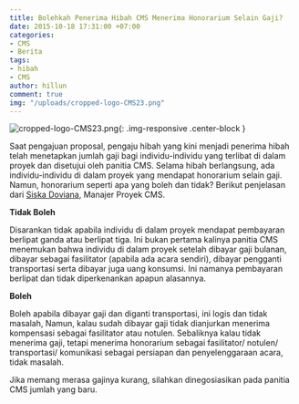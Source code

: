 ```yaml
---
title: Bolehkah Penerima Hibah CMS Menerima Honorarium Selain Gaji?
date: 2015-10-18 17:31:00 +07:00
categories:
- CMS
- Berita
tags:
- hibah
- CMS
author: hillun
comment: true
img: "/uploads/cropped-logo-CMS23.png"
---
```


![cropped-logo-CMS23.png](/uploads/cropped-logo-CMS23.png){: .img-responsive .center-block }

Saat pengajuan proposal, pengaju hibah yang kini menjadi penerima hibah telah menetapkan jumlah gaji bagi individu-individu yang terlibat di dalam proyek dan disetujui oleh panitia CMS. Selama hibah berlangsung, ada individu-individu di dalam proyek yang mendapat honorarium selain gaji. Namun, honorarium seperti apa yang boleh dan tidak? Berikut penjelasan dari [Siska Doviana](http://ciptamedia.org/team/siska-doviana/), Manajer Proyek CMS.

**Tidak Boleh**

Disarankan tidak apabila individu di dalam proyek mendapat pembayaran berlipat ganda atau berlipat tiga. Ini bukan pertama kalinya panitia CMS menemukan bahwa individu di dalam proyek setelah dibayar gaji bulanan, dibayar sebagai fasilitator (apabila ada acara sendiri), dibayar pengganti transportasi serta dibayar juga uang konsumsi. Ini namanya pembayaran berlipat dan tidak diperkenankan apapun alasannya.

**Boleh**

Boleh apabila dibayar gaji dan diganti transportasi, ini logis dan tidak masalah, Namun, kalau sudah dibayar gaji tidak dianjurkan menerima kompensasi sebagai fasilitator atau notulen. Sebaliknya kalau tidak menerima gaji, tetapi menerima honorarium sebagai fasilitator/ notulen/ transportasi/ komunikasi sebagai persiapan dan penyelenggaraan acara, tidak masalah.

Jika memang merasa gajinya kurang, silahkan dinegosiasikan pada panitia CMS jumlah yang baru.